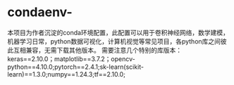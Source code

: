 # condaenv-
本项目为作者沉淀的conda环境配置，此配置可以用于卷积神经网络，数学建模，机器学习日常，python数据可视化，计算机视觉等常见项目，各python库之间彼此互相兼容，无需下载其他版本。
需要注意几个特别的库版本：
keras==2.10.0；matplotlib==3.7.2；opencv-python==4.10.0;pytorch==2.4.1;sk-learn(scikit-learn)==1.3.0;numpy==1.24.3;tf==2.10.0;

